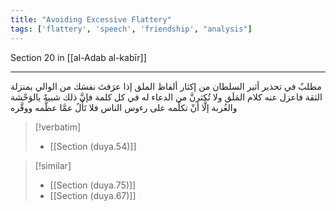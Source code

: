 ```yaml
---
title: "Avoiding Excessive Flattery"
tags: ['flattery', 'speech', 'friendship', "analysis"]
---
```


 Section 20 in [[al-Adab al-kabīr]]

---
مطلبٌ في تحذير أثير السلطان من إكثار ألفاظ الملق إذا عرَفتَ نفسَك من الوالي بمنزلة الثقة فاعزل عنه كلام المَلَق ولا تُكثرنَّ من الدعاء له في كل كلمة فإنَّ ذلك شبيهٌ بالوَحْشة والغُربة إلَّا أنْ تكلِّمه على رءوس الناس فلا تَأْلُ عمَّا عظَّمه ووقَّره

> [!verbatim]
> - [[Section (duya.54)]]

> [!similar]
> - [[Section (duya.75)]]
> - [[Section (duya.67)]]
